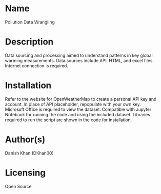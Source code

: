 # Name
Pollution Data Wrangling
# Description
Data sourcing and processing aimed to understand patterns in key global warming measurements. Data sources include API, HTML, and excel files. Internet connection is required.
# Installation
Refer to the website for OpenWeatherMap to create a personal API key and account. In place of API placeholder, repopulate with your own key. Microsoft Office is required to view the dataset. Compatible with Jupyter Notebook for running the code and using the included dataset. Libraries required to run the script are shown in the code for installation.
# Author(s)
Danish Khan (DKhan00)
# Licensing
Open Source
